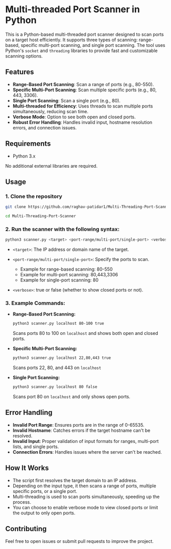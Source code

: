 # Multi-threaded Port Scanner in Python

This is a Python-based multi-threaded port scanner designed to scan ports on a target host efficiently. It supports three types of scanning: range-based, specific multi-port scanning, and single port scanning. The tool uses Python's `socket` and `threading` libraries to provide fast and customizable scanning options.

## Features

- **Range-Based Port Scanning**: Scan a range of ports (e.g., 80-550).
- **Specific Multi-Port Scanning**: Scan multiple specific ports (e.g., 80, 443, 3306).
- **Single Port Scanning**: Scan a single port (e.g., 80).
- **Multi-threaded for Efficiency**: Uses threads to scan multiple ports simultaneously, reducing scan time.
- **Verbose Mode**: Option to see both open and closed ports.
- **Robust Error Handling**: Handles invalid input, hostname resolution errors, and connection issues.

## Requirements

- Python 3.x

No additional external libraries are required.

## Usage

### 1. Clone the repository

```bash
git clone https://github.com/raghav-patidar1/Multi-Threading-Port-Scanner.git

cd Multi-Threading-Port-Scanner
```

### 2. Run the scanner with the following syntax:

```bash
python3 scanner.py <target> <port-range/multi-port/single-port> <verbose: true/false>
```

- `<target>`: The IP address or domain name of the target.
- `<port-range/multi-port/single-port>`: Specify the ports to scan.
  
  - Example for range-based scanning: 80-550
  - Example for multi-port scanning: 80,443,3306
  - Example for single-port scanning: 80
    
- `<verbose>`: true or false (whether to show closed ports or not).

### 3. Example Commands:

- **Range-Based Port Scanning:**
  
   ```bash
   python3 scanner.py localhost 80-100 true

  ```

  Scans ports 80 to 100 on `localhost` and shows both open and closed ports.

- **Specific Multi-Port Scanning:**

  ```bash
  python3 scanner.py localhost 22,80,443 true
  
  ```

  Scans ports 22, 80, and 443 on `localhost`

- **Single Port Scanning:**
  
   ```bash
   python3 scanner.py localhost 80 false

  ```

  Scans port 80 on `localhost` and only shows open ports.

## Error Handling

- **Invalid Port Range**: Ensures ports are in the range of 0-65535.
- **Invalid Hostname**: Catches errors if the target hostname can't be resolved.
- **Invalid Input**: Proper validation of input formats for ranges, multi-port lists, and single ports.
- **Connection Errors**: Handles issues where the server can't be reached.

## How It Works

- The script first resolves the target domain to an IP address.
- Depending on the input type, it then scans a range of ports, multiple specific ports, or a single port.
- Multi-threading is used to scan ports simultaneously, speeding up the process.
- You can choose to enable verbose mode to view closed ports or limit the output to only open ports.

## Contributing

Feel free to open issues or submit pull requests to improve the project.



